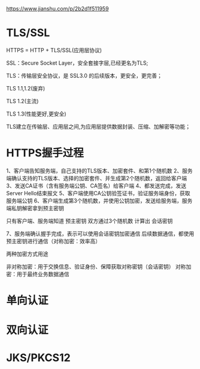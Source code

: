 https://www.jianshu.com/p/2b2d1f511959

# TLS/SSL
HTTPS = HTTP + TLS/SSL(应用层协议)

SSL：Secure Socket Layer，安全套接字层,已经更名为TLS;

TLS：传输层安全协议，是 SSL3.0 的后续版本，更安全，更完善；

TLS 1.1,1.2(废弃)

TLS 1.2(主流)

TLS 1.3(性能更好,更安全)

TLS建立在传输层、应用层之间,为应用层提供数据封装、压缩、加解密等功能；

# HTTPS握手过程


1、客户端告知服务端，自己支持的TLS版本、加密套件、和第1个随机数
2、服务端确认支持的TLS版本、选择的加密套件、并生成第2个随机数，返回给客户端
3、发送CA证书（含有服务端公钥、CA签名）给客户端
4、都发送完成，发送Server Hello结束报文
5、客户端使用CA公钥验签证书，验证服务端身份，获取服务端公钥
6、客户端生成第3个随机数，并使用公钥加密，发送给服务端，服务端私钥解密拿到预主密钥

只有客户端、服务端知道 预主密钥
双方通过3个随机数 计算出 会话密钥

7、服务端确认握手完成，表示可以使用会话密钥加密通信
后续数据通信，都使用预主密钥进行通信（对称加密：效率高）

两种加密方式用途

非对称加密：用于交换信息、验证身份、保障获取对称密钥（会话密钥）
对称加密：用于最终业务数据通信

# 单向认证



# 双向认证



# JKS/PKCS12
